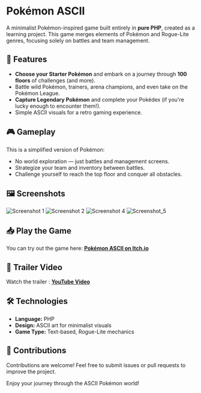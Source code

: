 # Pokémon ASCII

A minimalist Pokémon-inspired game built entirely in **pure PHP**, created as a learning project. This game merges elements of Pokémon and Rogue-Lite genres, focusing solely on battles and team management.

## 🌟 Features
- **Choose your Starter Pokémon** and embark on a journey through **100 floors** of challenges (and more).
- Battle wild Pokémon, trainers, arena champions, and even take on the Pokémon League.
- **Capture Legendary Pokémon** and complete your Pokédex (if you're lucky enough to encounter them!).
- Simple ASCII visuals for a retro gaming experience.

## 🎮 Gameplay
This is a simplified version of Pokémon:
- No world exploration — just battles and management screens.
- Strategize your team and inventory between battles.
- Challenge yourself to reach the top floor and conquer all obstacles.

## 🖼️ Screenshots
![Screenshot 1](https://img.itch.zone/aW1hZ2UvMjEwMjI4MC8xMjM3MzM4My5wbmc=/347x500/7YL2qk.png)
![Screenshot 2](https://img.itch.zone/aW1hZ2UvMjEwMjI4MC8xMjM3MzM4Ny5wbmc=/347x500/1q8rKU.png)
![Screenshot 4](https://github.com/user-attachments/assets/cc7c1ab7-4894-402d-b0e4-229f0cdf5bb7)
![Screenshot_5](https://github.com/user-attachments/assets/3af144a9-6ccd-475e-bae2-63453be950fe)

## 📥 Play the Game
You can try out the game here: [**Pokémon ASCII on Itch.io**](https://bryndye.itch.io/pkmn-ascii)

## 🎥 Trailer Video
Watch the trailer : [**YouTube Video**](https://youtu.be/ySOEqQOhfWw)

## 🛠️ Technologies
- **Language:** PHP
- **Design:** ASCII art for minimalist visuals
- **Game Type:** Text-based, Rogue-Lite mechanics

## 🚀 Contributions
Contributions are welcome! Feel free to submit issues or pull requests to improve the project.

Enjoy your journey through the ASCII Pokémon world!
